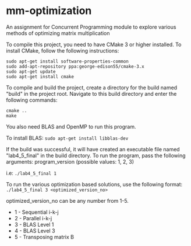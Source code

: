 # mm-optimization
An assignment for Concurrent Programming module to explore various methods of optimizing matrix multiplication

To compile this project, you need to have CMake 3 or higher installed. To install CMake, follow the following instructions:

```
sudo apt-get install software-properties-common
sudo add-apt-repository ppa:george-edison55/cmake-3.x
sudo apt-get update
sudo apt-get install cmake
```

To compile and build the project, create a directory for the build named "build" in the project root. 
Navigate to this build directory and enter the following commands:

```
cmake ..
make
```

You also need BLAS and OpenMP to run this program. 

To install BLAS: 
```sudo apt-get install libblas-dev```

If the build was successful, it will have created an executable file named "lab4_5_final" in the build directory.
To run the program, pass the following arguments: program_version (possible values: 1, 2, 3)

i.e: ```./lab4_5_final 1```

To run the various optimization based solutions, use the following format: ```./lab4_5_final 3 <optimized_version_no>```

optimized_version_no can be any number from 1-5. 
* 1 - Sequential i-k-j
* 2 - Parallel i-k-j
* 3 - BLAS Level 1
* 4 - BLAS Level 3
* 5 - Transposing matrix B
